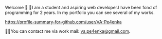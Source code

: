 Welcome 👋
🙋I am a student and aspiring web developer.I have been fond of programming for 2 years. In my portfolio you can see several of my works.

https://profile-summary-for-github.com/user/VA-Pe4enka

👨‍💻You can contact me via work mail: va.pe4enka@gmail.com.
